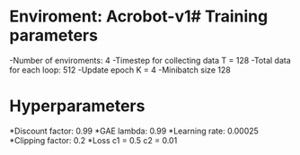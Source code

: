 # Enviroment: Acrobot-v1# Training parameters
-Number of enviroments: 4
-Timestep for collecting data T = 128
-Total data for each loop: 512
-Update epoch K = 4
-Minibatch size 128

# Hyperparameters
*Discount factor: 0.99
*GAE lambda: 0.99
*Learning rate: 0.00025
*Clipping factor: 0.2
*Loss c1 = 0.5 c2 = 0.01
